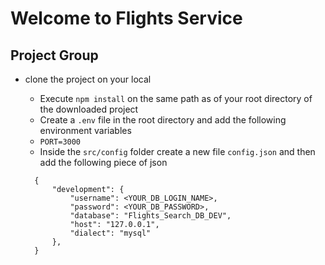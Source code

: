 # Welcome to Flights Service

## Project Group

- clone the project on your local

  - Execute `npm install` on the same path as of your root directory of the downloaded project
  - Create a `.env` file in the root directory and add the following environment variables
  - `PORT=3000`
  - Inside the `src/config` folder create a new file `config.json` and then add the following piece of json

  ```
    {
        "development": {
            "username": <YOUR_DB_LOGIN_NAME>,
            "password": <YOUR_DB_PASSWORD>,
            "database": "Flights_Search_DB_DEV",
            "host": "127.0.0.1",
            "dialect": "mysql"
        },
    }
  ```
